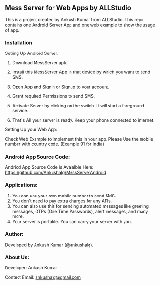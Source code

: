 ## Mess Server for Web Apps by ALLStudio

This is a project created by Ankush Kumar from ALLStudio. This repo contains one Android Server App and one web example to show the usage of app. 


### Installation

Setiing Up Android Server: 

1. Download MessServer.apk.

2. Install this MessServer App in that device by which you want to send SMS.

3. Open App and Signin or Signup to your account.

4. Grant required Permissions to send SMS.

4. Activate Server by clicking on the switch. It will start a foreground service.

5. That's All your server is ready. Keep your phone connected to internet.


Setting Up your Web App:

Check Web Example to implement this in your app. Please Use the mobile number with country code. (Example 91 for India)

### Android App Source Code:

Andriod App Source Code is Avaialble Here: 
https://github.com/Ankushalg/MessServerAndroid


### Applications: 

1. You can use your own mobile number to send SMS.
2. You don't need to pay extra charges for any APIs.
3. You can also use this for sending automated messages like greeting messages, OTPs (One Time Passwords), alert messages, and many more.
4. Your server is portable. You can carry your server with you.

### Author:

Developed by Ankush Kumar (@ankushalg).

### About Us:

Developer: Ankush Kumar

Contect Email: ankushalg@gmail.com


